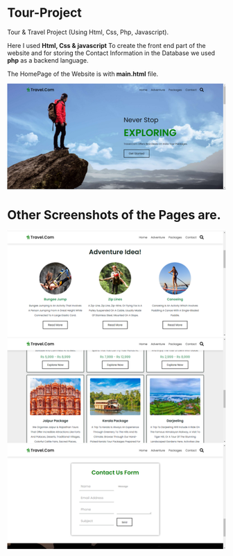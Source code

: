 # Tour-Project

Tour &amp; Travel Project (Using Html, Css, Php, Javascript).

Here I used <b>Html, Css & javascript</b> To create the front end part of the website and for storing the Contact Information in the Database we used <b>php</b> as a backend language.

The HomePage of the Website is with<b> main.html</b> file.

![alt text](https://github.com/sharmayash9690/Tour-Project-main/blob/59903f7d30631c7aee4e75b233dc0346ccfe4cb0/Tour-Project-main/screenshot/home.PNG)

<h1><b>Other Screenshots of the Pages are.</b></h1>

![alt text](https://github.com/sharmayash9690/Tour-Project-main/blob/cdb2d9281aca9c7da8304478c053895f7b4360e7/Tour-Project-main/screenshot/adventure.PNG)
![alt text](https://github.com/sharmayash9690/Tour-Project-main/blob/ec6aa4a6cd58b141b3563e3a69910530b33cb230/Tour-Project-main/screenshot/package2.PNG)
![alt text](https://github.com/sharmayash9690/Tour-Project-main/blob/ec6aa4a6cd58b141b3563e3a69910530b33cb230/Tour-Project-main/screenshot/contact.PNG)
